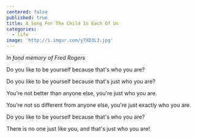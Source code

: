 ```yaml
---
centered: false
published: true
title: A Song For The Child In Each Of Us
categories:
  - life
image: 'http://i.imgur.com/y7XD3L3.jpg'
---
```

_In fond memory of Fred Rogers_

Do you like to be yourself
because that's who you are?

Do you like to be yourself
because that's just who you are?

You're not better 
than anyone else,
you're  just who you are.

You're not so different 
from anyone else,
you're  just exactly
who you are.

Do you like to be yourself
because that's who you are?

There is no one
just like you,
and that's just who you are!

